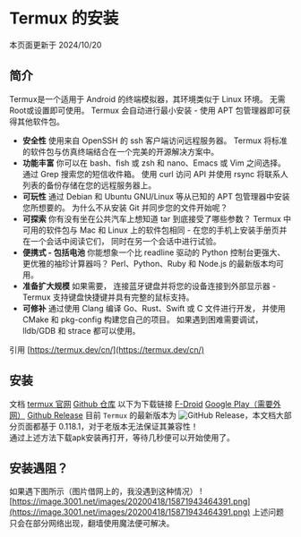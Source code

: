 # Termux 的安装
本页面更新于 2024/10/20
## 简介
Termux是一个适用于 Android 的终端模拟器，其环境类似于 Linux 环境。 无需Root或设置即可使用。 Termux 会自动进行最小安装 - 使用 APT 包管理器即可获得其他软件包。
- **安全性** 使用来自 OpenSSH 的 ssh 客户端访问远程服务器。 Termux 将标准的软件包与仿真终端结合在一个完美的开源解决方案中。
- **功能丰富** 你可以在 bash、fish 或 zsh 和 nano、Emacs 或 Vim 之间选择。 通过 Grep 搜索您的短信收件箱。 使用 curl 访问 API 并使用 rsync 将联系人列表的备份存储在您的远程服务器上。
- **可玩性** 通过 Debian 和 Ubuntu GNU/Linux 等从已知的 APT 包管理器中安装您所想要的。 为什么不从安装 Git 并同步您的文件开始呢？
- **可探索** 你有没有坐在公共汽车上想知道 tar 到底接受了哪些参数？ Termux 中可用的软件包与 Mac 和 Linux 上的软件包相同 - 在您的手机上安装手册页并在一个会话中阅读它们， 同时在另一个会话中进行试验。
- **便携式 - 包括电池** 你能想象一个比 readline 驱动的 Python 控制台更强大、更优雅的袖珍计算器吗？ Perl、Python、Ruby 和 Node.js 的最新版本均可用。
- **准备扩大规模** 如果需要， 连接蓝牙键盘并将您的设备连接到外部显示器 - Termux 支持键盘快捷键并具有完整的鼠标支持。
- **可修补** 通过使用 Clang 编译 Go、Rust、Swift 或 C 文件进行开发， 并使用 CMake 和 pkg-config 构建您自己的项目。 如果遇到困难需要调试，lldb/GDB 和 strace 都可以使用。

引用 [https://termux.dev/cn/](https://termux.dev/cn/)
## 安装
文档
[termux 官网](https://termux.com/)
[Github 仓库](https://github.com/termux/termux-app)
以下为下载链接
[F-Droid](https://f-droid.org/packages/com.termux/)
[Google Play（需要外网）](https://play.google.com/store/apps/details?id=com.termux)
[Github Release](https://github.com/termux/termux-app/releases/)
目前 `Termux` 的最新版本为 ![GitHub Release](https://img.shields.io/github/v/release/termux/termux-app)，本文档大部分页面都基于 0.118.1，对于老版本无法保证其兼容性！  
通过上述方法下载apk安装再打开，等待几秒便可以开始使用了。
## 安装遇阻？
如果遇下图所示（图片借网上的，我没遇到这种情况）
![https://image.3001.net/images/20200418/15871943464391.png](https://image.3001.net/images/20200418/15871943464391.png)
上述问题只会在部分网络出现，翻墙使用魔法便可解决。
